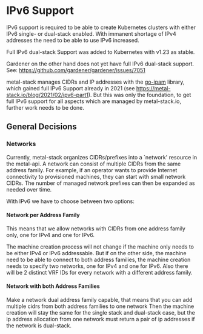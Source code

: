 # IPv6 Support

IPv6 support is required to be able to create Kubernetes clusters with either IPv6 single- or dual-stack enabled.
With immanent shortage of IPv4 addresses the need to be able to use IPv6 increased.

Full IPv6 dual-stack Support was added to Kubernetes with v1.23 as stable.

Gardener on the other hand does not yet have full IPv6 dual-stack support. See: https://github.com/gardener/gardener/issues/7051

metal-stack manages CIDRs and IP addresses with the [go-ipam](https://github.com/metal-stack/go-ipam) library, which gained full IPv6 Support already in 2021 (see https://metal-stack.io/blog/2021/02/ipv6-part1).
But this was only the foundation, to get full IPv6 support for all aspects which are managed by metal-stack.io, further work needs to be done.

## General Decisions

### Networks

Currently, metal-stack organizes CIDRs/prefixes into a `network' resource in the metal-api. A network can consist of multiple CIDRs from the same address family. For example, if an operator wants to provide Internet connectivity to provisioned machines, they can start with small network CIDRs. The number of managed network prefixes can then be expanded as needed over time.

With IPv6 we have to choose between two options:

#### Network per Address Family

This means that we allow networks with CIDRs from one address family only, one for IPv4 and one for IPv6.

The machine creation process will not change if the machine only needs to be either IPv4 or IPv6 addressable.
But if on the other side, the machine need to be able to connect to both address families, the machine creation needs to specify two networks, one for IPv4 and one for IPv6.
Also there will be 2 distinct VRF IDs for every network with a different address family.

#### Network with both Address Families

Make a network dual address family capable, that means that you can add multiple cidrs from both address families to one network
Then the machine creation will stay the same for the single stack and dual-stack case, but the ip address allocation from one network must return a pair of ip addresses if the network is dual-stack.

